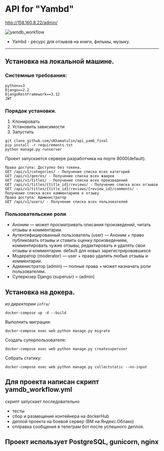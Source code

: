 # API for "Yambd"
http://158.160.8.22/admin/

![yamdb_workflow](https://github.com/sKhamatulin/yamdb_final/actions/workflows/yamdb_workflow.yml/badge.svg)



- Yambd - ресурс для отзывов на книги, фильмы, музыку.
___

## Установка на локальной машине.

### Cистемные требования:
    python==3
    Django==2.2
    DjangoRestFramework==3.12
    JWT

### Порядок установки.
1) Клонировать
2) Установить зависимости
3) Запустить

```
git clone github.com/sKhamatulin/api_yamb_final
pip install -r requirements.txt
python manage.py runserver
```

Проект запускается сервере разработчика на порте 8000(default).

```
Права доступа: Доступно без токена.
GET /api/v1/categories/ - Получение списка всех категорий
GET /api/v1/genres/ - Получение списка всех жанров
GET /api/v1/titles/ - Получение списка всех произведений
GET /api/v1/titles/{title_id}/reviews/ - Получение списка всех отзывов
GET /api/v1/titles/{title_id}/reviews/{review_id}/comments/ - Получение списка всех комментариев к отзыву
Права доступа: Администратор
GET /api/v1/users/ - Получение списка всех пользователей
```

### Пользовательские роли

- Аноним — может просматривать описания произведений, читать отзывы и комментарии.
- Аутентифицированный пользователь (user) — Аноним + право публиковать отзывы и ставить оценку произведениям,  комментировать чужие отзывы; редактировать и удалять свои отзывы и комментарии. default для новых зарегистрировавшихся
- Модератор (moderator) — user + право удалять любые отзывы и комментарии.
- Администратор (admin) — полные права + может назначать роли пользователям.
- Суперюзер Django (superusr) = (admin)


## Установка на докера.

*из директории `infra/`*
```
docker-compose up -d --build
```
Выполнить миграции:
```
docker-compose exec web python manage.py migrate
```
Создать суперпользователя:
```
docker-compose exec web python manage.py createsuperuser
```
Собрать статику:
```
docker-compose exec web python manage.py collectstatic --no-input
```

## Для проекта написан скрипт yamdb_workflow.yml

скрипт запускает последовательно 

- тесты
- сбор и размещение контейнера на dockerHub
- деплой проекта на боевой сервер (ВМ на Яндекс.Облако)
- отправка сообщения в телеграм бот после успешного деплоя.


## Проект использует PostgreSQL, gunicorn, nginx
